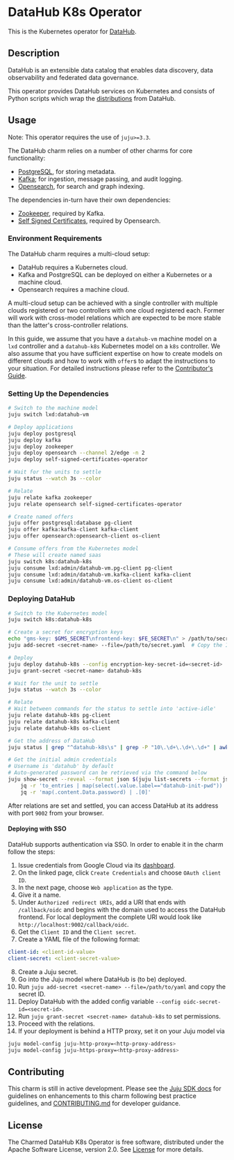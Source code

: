 # DataHub K8s Operator

This is the Kubernetes operator for [DataHub](https://datahubproject.io/).

## Description

DataHub is an extensible data catalog that enables data discovery, data observability and federated data governance.

This operator provides DataHub services on Kubernetes and consists of Python scripts which wrap the [distributions](https://hub.docker.com/u/acryldata) from DataHub.

## Usage

Note: This operator requires the use of `juju>=3.3`.

The DataHub charm relies on a number of other charms for core functionality:
- [PostgreSQL](https://charmhub.io/postgresql), for storing metadata.
- [Kafka](https://charmhub.io/kafka); for ingestion, message passing, and audit logging.
- [Opensearch](https://charmhub.io/opensearch), for search and graph indexing.

The dependencies in-turn have their own dependencies:
- [Zookeeper](https://charmhub.io/zookeeper), required by Kafka.
- [Self Signed Certificates](https://charmhub.io/self-signed-certificates), required by Opensearch.

### Environment Requirements

The DataHub charm requires a multi-cloud setup:
- DataHub requires a Kubernetes cloud.
- Kafka and PostgreSQL can be deployed on either a Kubernetes or a machine cloud.
- Opensearch requires a machine cloud.

A multi-cloud setup can be achieved with a single controller with multiple clouds registered or two controllers with one cloud registered each. Former will work with cross-model relations which are expected to be more stable than the latter's cross-controller relations.

In this guide, we assume that you have a `datahub-vm` machine model on a `lxd` controller and a `datahub-k8s` Kubernetes model on a `k8s` controller. We also assume that you have sufficient expertise on how to create models on different clouds and how to work with `offer`s to adapt the instructions to your situation. For detailed instructions please refer to the [Contributor's Guide](CONTRIBUTING.md).

### Setting Up the Dependencies

```sh
# Switch to the machine model
juju switch lxd:datahub-vm

# Deploy applications
juju deploy postgresql
juju deploy kafka
juju deploy zookeeper
juju deploy opensearch --channel 2/edge -n 2
juju deploy self-signed-certificates-operator

# Wait for the units to settle
juju status --watch 3s --color

# Relate
juju relate kafka zookeeper
juju relate opensearch self-signed-certificates-operator

# Create named offers
juju offer postgresql:database pg-client
juju offer kafka:kafka-client kafka-client
juju offer opensearch:opensearch-client os-client

# Consume offers from the Kubernetes model
# These will create named saas
juju switch k8s:datahub-k8s
juju consume lxd:admin/datahub-vm.pg-client pg-client
juju consume lxd:admin/datahub-vm.kafka-client kafka-client
juju consume lxd:admin/datahub-vm.os-client os-client
```

### Deploying DataHub

```sh
# Switch to the Kubernetes model
juju switch k8s:datahub-k8s

# Create a secret for encryption keys
echo "gms-key: $GMS_SECRET\nfrontend-key: $FE_SECRET\n" > /path/to/secret.yaml
juju add-secret <secret-name> --file=/path/to/secret.yaml  # Copy the ID from the output

# Deploy
juju deploy datahub-k8s --config encryption-key-secret-id=<secret-id>
juju grant-secret <secret-name> datahub-k8s

# Wait for the unit to settle
juju status --watch 3s --color

# Relate
# Wait between commands for the status to settle into 'active-idle'
juju relate datahub-k8s pg-client
juju relate datahub-k8s kafka-client
juju relate datahub-k8s os-client

# Get the address of DataHub
juju status | grep "^datahub-k8s\s" | grep -P "10\.\d+\.\d+\.\d+" | awk '{print $6}'

# Get the initial admin credentials
# Username is 'datahub' by default
# Auto-generated password can be retrieved via the command below
juju show-secret --reveal --format json $(juju list-secrets --format json | \
    jq -r 'to_entries | map(select(.value.label=="datahub-init-pwd")) | .[0].key') | \
    jq -r 'map(.content.Data.password) | .[0]'
```

After relations are set and settled, you can access DataHub at its address with port `9002` from your browser.

#### Deploying with SSO

DataHub supports authentication via SSO. In order to enable it in the charm follow the steps:

1. Issue credentials from Google Cloud via its [dashboard](https://console.cloud.google.com/apis/credentials).
2. On the linked page, click `Create Credentials` and choose `OAuth client ID`.
3. In the next page, choose `Web application` as the type.
4. Give it a name.
5. Under `Authorized redirect URIs`, add a URI that ends with `/callback/oidc` and begins with the domain used to access the DataHub frontend. For local deployment the complete URI would look like `http://localhost:9002/callback/oidc`.
6. Get the `Client ID` and the `Client secret`.
7. Create a YAML file of the following format:
```yaml
client-id: <client-id-value>
client-secret: <client-secret-value>
```
8. Create a Juju secret.
9. Go into the Juju model where DataHub is (to be) deployed.
10. Run `juju add-secret <secret-name> --file=/path/to/yaml` and copy the secret ID.
11. Deploy DataHub with the added config variable `--config oidc-secret-id=<secret-id>`.
12. Run `juju grant-secret <secret-name> datahub-k8s` to set permissions.
13. Proceed with the relations.
14. If your deployment is behind a HTTP proxy, set it on your Juju model via
```sh
juju model-config juju-http-proxy=<http-proxy-address>
juju model-config juju-https-proxy=<http-proxy-address>
```

## Contributing
This charm is still in active development. Please see the [Juju SDK docs](https://juju.is/docs/sdk) for guidelines on enhancements to this charm following best practice guidelines, and [CONTRIBUTING.md](CONTRIBUTING.md) for developer guidance.

## License
The Charmed DataHub K8s Operator is free software, distributed under the Apache Software License, version 2.0. See [License](LICENSE) for more details.
